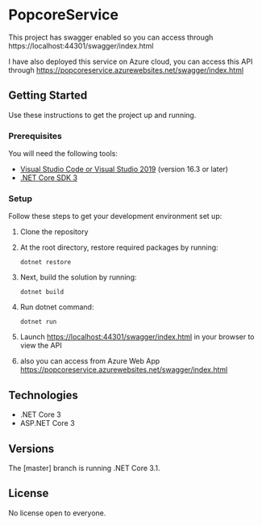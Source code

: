 # PopcoreService

This project has swagger enabled so you can access through https://localhost:44301/swagger/index.html

I have also deployed this service on Azure cloud, you can access this API through https://popcoreservice.azurewebsites.net/swagger/index.html

## Getting Started
Use these instructions to get the project up and running.

### Prerequisites
You will need the following tools:

* [Visual Studio Code or Visual Studio 2019](https://visualstudio.microsoft.com/vs/) (version 16.3 or later)
* [.NET Core SDK 3](https://dotnet.microsoft.com/download/dotnet-core/3.0)

### Setup
Follow these steps to get your development environment set up:

  1. Clone the repository
  2. At the root directory, restore required packages by running:
      ```
     dotnet restore
     ```
  3. Next, build the solution by running:
     ```
     dotnet build
     ```
  5. Run dotnet command:
     ```
	 dotnet run
	 ```
  6. Launch [https://localhost:44301/swagger/index.html](https://localhost:44301/swagger/index.html) in your browser to view the API
  
  7. also you can access from Azure Web App https://popcoreservice.azurewebsites.net/swagger/index.html

## Technologies
* .NET Core 3
* ASP.NET Core 3

## Versions
The [master] branch is running .NET Core 3.1. 

## License

No license open to everyone.
